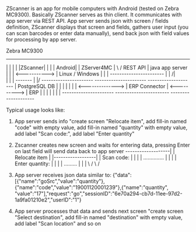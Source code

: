 ZScanner is an app for mobile computers with Android (tested on Zebra MC9300).
Basically ZScanner serves as thin client. It communicates with app server via REST API.
App server sends json with screen / fields definition, ZScanner displays that screen and fields, 
gathers user input (you can scan barcodes or enter data manually), send back json with field values
for processing by app server. 

 Zebra MC9300
----------                    -----------------------
|        |                   |                      |
|ZScanner|                   |                      |
| Android|                   |  ZServer4MC          |
\        /      REST API     |  java app server     |
  |     |     <----------->  |  Linux / Windows     |
  |     |                     -----------------------
  |     |                              /|\
  |     |                               |
  -------                               |
                                       \|/
                              ----------------------                   ----------------------               --------------------
                              |   PostgreSQL DB    |                  |                     |              |                    |
                              |                    | <--------------> |  ERP Connector      | <----------> |      ERP           |
                              |                    |                  |                     |              |                    |
                              ----------------------                  -----------------------               --------------------

Typical usage looks like:
1) App server sends info "create screen "Relocate item", add fill-in named "code" with empty value, add fill-in named "quantity" with empty value,
   add label "Scan code:", add label "Enter quantity"
2) Zscanner creates new screen and waits for entering data, pressing Enter on last field will send data back to app server
-------------------|
|  Relocate item   |
|------------------|
| Scan code:       |
|                  |
| ..............   |
|                  |
| Enter quantity:  |
|                  |
| .........        |
|                  |
\                  /
  \               /

3) App server receives json data similar to:
{"data":[{"name":"goSrc","value":"quantity"},{"name":"code","value":"19001120001239"},{"name":"quantity", "value":"17"],"request":"go","sessionID":"6e70a294-cb7d-11ee-97d2-1a9fa01210e2","userID":"1"}

4) App server processes that data and sends next screen
   "create screen "Select destination", add fill-in named "destination" with empty value, add label "Scan location"
and so on
